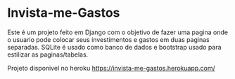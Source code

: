 # Invista-me-Gastos
Este é um projeto feito em Django com o objetivo de fazer uma pagina onde o usuario pode colocar seus investimentos e gastos em duas paginas separadas. SQLite é usado como banco de dados e bootstrap usado para estilizar as paginas/tabelas.

Projeto disponivel no heroku https://invista-me-gastos.herokuapp.com/
